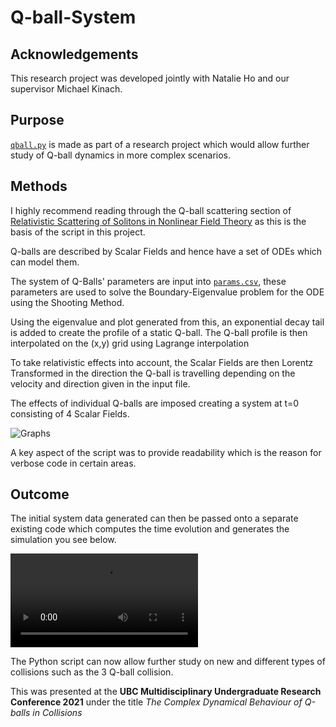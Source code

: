 # Q-ball-System

## Acknowledgements

This research project was developed jointly with Natalie Ho and our supervisor Michael Kinach.

## Purpose

[`qball.py`](https://github.com/Vismai-Khanderao/Q-ball-System/blob/main/qball.py) is made as part of a research project which would allow further study of Q-ball dynamics in more complex scenarios.

## Methods

I highly recommend reading through the Q-ball scattering section of [Relativistic Scattering of Solitons in
Nonlinear Field Theory](https://laplace.phas.ubc.ca/Members/matt/Doc/Theses/Phd/gutierrez.pdf) as this is the basis of the script in this project.

Q-balls are described by Scalar Fields and hence have a set of ODEs which can model them. 

The system of Q-Balls' parameters are input into [`params.csv`](https://github.com/Vismai-Khanderao/Q-ball-System/blob/main/params.csv), these parameters are used to solve the Boundary-Eigenvalue problem for the ODE using the Shooting Method.

Using the eigenvalue and plot generated from this, an exponential decay tail is added to create the profile of a static Q-ball. The Q-ball profile is then interpolated on the (x,y) grid using Lagrange interpolation  

To take relativistic effects into account, the Scalar Fields are then Lorentz Transformed in the direction the Q-ball is travelling depending on the velocity and direction given in the input file.

The effects of individual Q-balls are imposed creating a system at t=0 consisting of 4 Scalar Fields. 

![Graphs](https://user-images.githubusercontent.com/59114226/112082872-50d2e400-8b43-11eb-9643-807dee077234.png)

A key aspect of the script was to provide readability which is the reason for verbose code in certain areas.

## Outcome

The initial system data generated can then be passed onto a separate existing code which computes the time evolution and generates the simulation you see below.

![Triple Collision](https://user-images.githubusercontent.com/59114226/112082760-2123dc00-8b43-11eb-8fcf-c84b54b8d01f.mp4)

The Python script can now allow further study on new and different types of collisions such as the 3 Q-ball collision.

This was presented at the **UBC Multidisciplinary Undergraduate Research Conference 2021** under the title *The Complex Dynamical Behaviour of Q-balls in Collisions*




